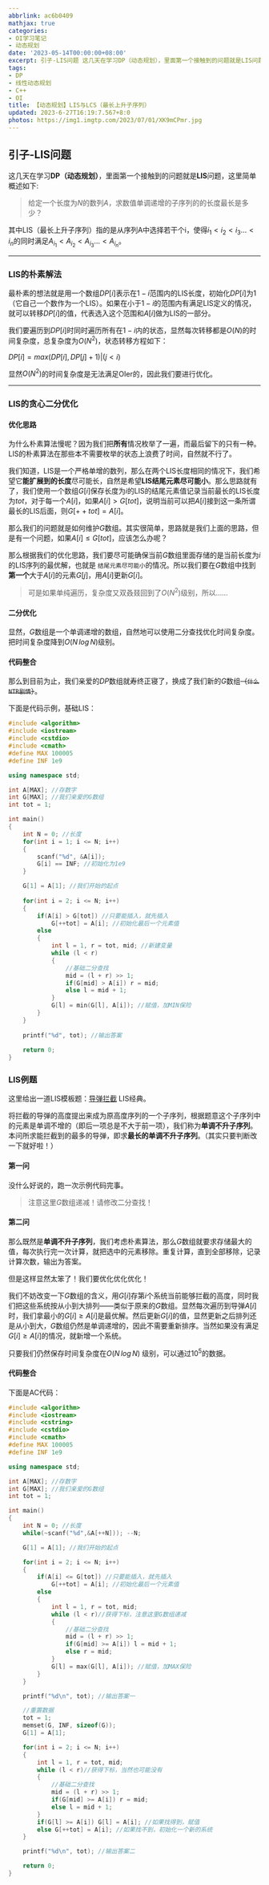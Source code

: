 ```yaml
---
abbrlink: ac6b0409
mathjax: true
categories:
- OI学习笔记
- 动态规划
date: '2023-05-14T00:00:00+08:00'
excerpt: 引子-LIS问题 这几天在学习DP（动态规划），里面第一个接触到的问题就是LIS问题，这里简单概述如下:  给定一个长度为N的数列A，求数值单调递增的子序列的的长度最长是多少？  其中LIS（最长上升子序列）指的是从序列A中选择若干个i，使得i_1&lt;i_2&lt;i_3...&lt;i_n的同时满足A_i_1&lt;A_i_2&lt;A_i_3...&...
tags:
- DP
- 线性动态规划
- C++
- OI
title: 【动态规划】LIS与LCS（最长上升子序列）
updated: 2023-6-27T16:19:7.567+8:0
photos: https://img1.imgtp.com/2023/07/01/XK9mCPmr.jpg
---
```

## 引子-LIS问题

这几天在学习**DP（动态规划）**，里面第一个接触到的问题就是**LIS**问题，这里简单概述如下:

> 给定一个长度为$N$的数列$A$，求数值单调递增的子序列的的长度最长是多少？

其中LIS（最长上升子序列）指的是从序列A中选择若干个i，使得$i_{1}<i_{2}<i_{3}...<i_{n}$的同时满足$A_{i_{1}}<A_{i_{2}}<A_{i_{3}}...<A_{i_{n}}$。

---

### LIS的朴素解法

最朴素的想法就是用一个数组$DP[i]$表示在$1-i$范围内的LIS长度，初始化$DP[i]$为$1$（它自己一个数作为一个LIS）。如果在小于$1-i$的范围内有满足LIS定义的情况，就可以转移$DP[i]$的值，代表选入这个范围和$A[i]$做为LIS的一部分。

我们要遍历到$DP[i]$时同时遍历所有在$1-i$内的状态，显然每次转移都是$O(N)$的时间复杂度，总复杂度为$O(N^2)$，状态转移方程如下：

$DP[i] = max(DP[i], DP[j] + 1) | (j < i)$

显然$O(N^2)$的时间复杂度是无法满足OIer的，因此我们要进行优化。

---

### LIS的贪心二分优化

#### 优化思路

为什么朴素算法慢呢？因为我们把**所有**情况枚举了一遍，而最后留下的只有一种。LIS的朴素算法在那些本不需要枚举的状态上浪费了时间，自然就不行了。

我们知道，LIS是一个严格单增的数列，那么在两个LIS长度相同的情况下，我们希望它**能扩展到的长度**尽可能长，自然是希望**LIS结尾元素尽可能小**。那么思路就有了，我们使用一个数组$G[i]$保存长度为$i$的LIS的结尾元素值记录当前最长的LIS长度为$tot$，对于每一个$A[i]$，如果$A[i] > G[tot]$，说明当前可以把$A[i]$接到这一条所谓最长的LIS后面，则$G[++tot] = A[i]$。

那么我们的问题就是如何维护$G$数组。其实很简单，思路就是我们上面的思路，但是有一个问题，如果$A[i] \leq G[tot]$，应该怎么办呢？

那么根据我们的优化思路，我们要尽可能确保当前$G$数组里面存储的是当前长度为$i$的LIS序列的最优解，也就是 `结尾元素尽可能小`的情况。所以我们要在$G$数组中找到**第一个**大于$A[i]$的元素$G[j]$，用$A[i]$更新$G[i]$。

> 可是如果单纯遍历，复杂度又双叒叕回到了$O(N^2)$级别，所以……

#### 二分优化

显然，$G$数组是一个单调递增的数组，自然地可以使用二分查找优化时间复杂度。把时间复杂度降到$O(N\,log\,N)$级别。

#### 代码整合

那么到目前为止，我们亲爱的$DP$数组就寿终正寝了，换成了我们新的$G$数组~~（`什么NTR剧情`）~~。

下面是代码示例，基础LIS：

```cpp
#include <algorithm>
#include <iostream>
#include <cstdio>
#include <cmath>
#define MAX 100005
#define INF 1e9

using namespace std;

int A[MAX]; //存数字
int G[MAX]; //我们亲爱的G数组
int tot = 1;

int main()
{
    int N = 0; //长度
    for(int i = 1; i <= N; i++)
    {
        scanf("%d", &A[i]);
        G[i] == INF; //初始化为1e9
    }

    G[1] = A[1]; //我们开始的起点
  
    for(int i = 2; i <= N; i++)
    {
        if(A[i] > G[tot]) //只要能插入，就先插入
            G[++tot] = A[i]; //初始化最后一个元素值
        else
        {
            int l = 1, r = tot, mid; //新建变量
            while (l < r)
            {
                //基础二分查找
                mid = (l + r) >> 1;
                if(G[mid] > A[i]) r = mid;
                else l = mid + 1;
            }
            G[l] = min(G[l], A[i]); //赋值，加MIN保险
        }
    }
  
    printf("%d", tot); //输出答案
  
    return 0;
}
```

### LIS例题

这里给出一道LIS模板题：[导弹拦截](https://www.luogu.com.cn/problem/P1020) LIS经典。

将拦截的导弹的高度提出来成为原高度序列的一个子序列，根据题意这个子序列中的元素是单调不增的（即后一项总是不大于前一项），我们称为**单调不升子序列**。本问所求能拦截到的最多的导弹，即求**最长的单调不升子序列**。（其实只要判断改一下就好啦！）

#### 第一问

没什么好说的，跑一次示例代码完事。

> 注意这里$G$数组递减！请修改二分查找！

#### 第二问

那么既然是**单调不升子序列**，我们考虑朴素算法，那么$G$数组就要求存储最大的值，每次执行完一次计算，就把选中的元素移除。重复计算，直到全部移除，记录计算次数，输出为答案。

但是这样显然太笨了！我们要优化优化优化！

我们不妨改变一下$G$数组的含义，用$G[i]$存第$i$个系统当前能够拦截的高度，同时我们把这些系统按从小到大排列——类似于原来的$G$数组。显然每次遍历到导弹$A[i]$时，我们拿最小的$G[i] \geq A[i]$是最优解。然后更新$G[i]$的值，显然更新之后排列还是从小到大，$G$数组仍然是单调递增的，因此不需要重新排序。当然如果没有满足$G[i] \geq A[i]$的情况，就新增一个系统。

只要我们仍然保存时间复杂度在$O(N\,log\,N)$  级别，可以通过$10^5$的数据。

#### 代码整合

下面是AC代码：

```cpp
#include <algorithm>
#include <iostream>
#include <cstring>
#include <cstdio>
#include <cmath>
#define MAX 100005
#define INF 1e9

using namespace std;

int A[MAX]; //存数字
int G[MAX];	//我们亲爱的G数组
int tot = 1;

int main()
{
	int N = 0; //长度 
	while(~scanf("%d",&A[++N])); --N;

	G[1] = A[1]; //我们开始的起点

	for(int i = 2; i <= N; i++)
	{
		if(A[i] <= G[tot]) //只要能插入，就先插入
			G[++tot] = A[i]; //初始化最后一个元素值
		else
		{
	        int l = 1, r = tot, mid;
	        while (l < r)//获得下标，注意这里G数组递减
	        {
	        	//基础二分查找
	        	mid = (l + r) >> 1;
	        	if(G[mid] >= A[i]) l = mid + 1;
	        	else r = mid;
	        }
			G[l] = max(G[l], A[i]); //赋值，加MAX保险
		}
	}

	printf("%d\n", tot); //输出答案一

	//重置数据
	tot = 1;
	memset(G, INF, sizeof(G));
	G[1] = A[1]; 

	for(int i = 2; i <= N; i++)
	{
	    int l = 1, r = tot, mid;
	    while (l < r)//获得下标，当然也可能没有
	    {
	    	//基础二分查找
	    	mid = (l + r) >> 1;
	    	if(G[mid] >= A[i]) r = mid;
	    	else l = mid + 1;
	    }
		if(G[l] >= A[i]) G[l] = A[i]; //如果找得到，赋值
		else G[++tot] = A[i]; //如果找不到，初始化一个新的系统
	}

	printf("%d\n", tot); //输出答案二

	return 0;
}
```
